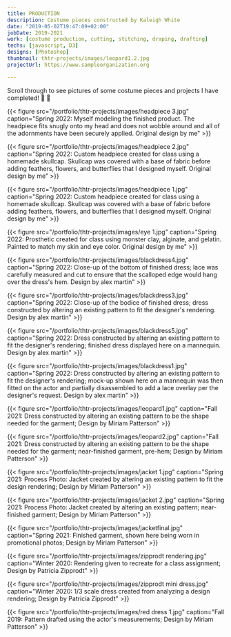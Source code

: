 ```yaml
---
title: PRODUCTION
description: Costume pieces constructed by Kaleigh White
date: "2019-05-02T19:47:09+02:00"
jobDate: 2019-2021
work: [costume production, cutting, stitching, draping, drafting]
techs: [javascript, D3]
designs: [Photoshop]
thumbnail: thtr-projects/images/leopard1.2.jpg
projectUrl: https://www.sampleorganization.org

---
```


Scroll through to see pictures of some costume pieces and projects I have completed! :thread: :dress:

{{< figure src="/portfolio/thtr-projects/images/headpiece 3.jpg" caption="Spring 2022: Myself modeling the finished product. The headpiece fits snugly onto my head and does not wobble around and all of the adornments have been securely applied. Original design by me" >}}

{{< figure src="/portfolio/thtr-projects/images/headpiece 2.jpg" caption="Spring 2022: Custom headpiece created for class using a homemade skullcap. Skullcap was covered with a base of fabric before adding feathers, flowers, and butterflies that I designed myself. Original design by me" >}}

{{< figure src="/portfolio/thtr-projects/images/headpiece 1.jpg" caption="Spring 2022: Custom headpiece created for class using a homemade skullcap. Skullcap was covered with a base of fabric before adding feathers, flowers, and butterflies that I designed myself. Original design by me" >}}

{{< figure src="/portfolio/thtr-projects/images/eye 1.jpg" caption="Spring 2022: Prosthetic created for class using monster clay, alginate, and gelatin. Painted to match my skin and eye color. Original design by me" >}}

{{< figure src="/portfolio/thtr-projects/images/blackdress4.jpg" caption="Spring 2022: Close-up of the bottom of finished dress; lace was carefully measured and cut to ensure that the scalloped edge would hang over the dress's hem. Design by alex martin" >}}

{{< figure src="/portfolio/thtr-projects/images/blackdress3.jpg" caption="Spring 2022: Close-up of the bodice of finished dress; dress constructed by altering an existing pattern to fit the designer's rendering. Design by alex martin" >}}

{{< figure src="/portfolio/thtr-projects/images/blackdress5.jpg" caption="Spring 2022: Dress constructed by altering an existing pattern to fit the designer's rendering; finished dress displayed here on a mannequin. Design by alex martin" >}}

{{< figure src="/portfolio/thtr-projects/images/blackdress1.jpg" caption="Spring 2022: Dress constructed by altering an existing pattern to fit the designer's rendering; mock-up shown here on a mannequin was then fitted on the actor and partially disassembled to add a lace overlay per the designer's request. Design by alex martin" >}}

{{< figure src="/portfolio/thtr-projects/images/leopard1.jpg" caption="Fall 2021: Dress constructed by altering an existing pattern to be the shape needed for the garment; Design by Miriam Patterson" >}}

{{< figure src="/portfolio/thtr-projects/images/leopard2.jpg" caption="Fall 2021: Dress constructed by altering an existing pattern to be the shape needed for the garment; near-finished garment, pre-hem; Design by Miriam Patterson" >}}

{{< figure src="/portfolio/thtr-projects/images/jacket 1.jpg" caption="Spring 2021: Process Photo: Jacket created by altering an existing pattern to fit the design rendering; Design by Miriam Patterson" >}}

{{< figure src="/portfolio/thtr-projects/images/jacket 2.jpg" caption="Spring 2021: Process Photo: Jacket created by altering an existing pattern; near-finished garment; Design by Miriam Patterson" >}}

{{< figure src="/portfolio/thtr-projects/images/jacketfinal.jpg" caption="Spring 2021: Finished garment, shown here being worn in promotional photos; Design by Miriam Patterson" >}}

{{< figure src="/portfolio/thtr-projects/images/zipprodt rendering.jpg" caption="Winter 2020: Rendering given to recreate for a class assignment; Design by Patricia Zipprodt" >}}

{{< figure src="/portfolio/thtr-projects/images/zipprodt mini dress.jpg" caption="Winter 2020: 1/3 scale dress created from analyzing a design rendering; Design by Patricia Zipprodt" >}}

{{< figure src="/portfolio/thtr-projects/images/red dress 1.jpg" caption="Fall 2019: Pattern drafted using the actor's measurements; Design by Miriam Patterson" >}}
